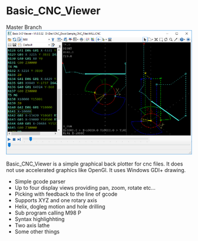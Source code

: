 # Basic_CNC_Viewer
Master Branch
![Sample](/Sample.png?raw=true)

Basic_CNC_Viewer is a simple graphical back plotter for cnc files.
It does not use accelerated graphics like OpenGl. It uses Windows GDI+ drawing.

* Simple gcode parser
* Up to four display views providing pan, zoom, rotate etc...
* Picking with feedback to the line of gcode
* Supports XYZ and one rotary axis
* Helix, dogleg motion and hole drilling
* Sub program calling M98 P
* Syntax highlighhting
* Two axis lathe
* Some other things

